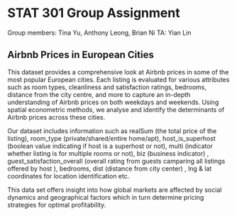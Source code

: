 # STAT 301 Group Assignment
Group members: Tina Yu, Anthony Leong, Brian Ni
TA: Yian Lin

## Airbnb Prices in European Cities
This dataset provides a comprehensive look at Airbnb prices in some of the most popular European cities. Each listing is evaluated for various attributes such as room types, cleanliness and satisfaction ratings, bedrooms, distance from the city centre, and more to capture an in-depth understanding of Airbnb prices on both weekdays and weekends. Using spatial econometric methods, we analyse and identify the determinants of Airbnb prices across these cities. 

Our dataset includes information such as realSum (the total price of the listing), room_type (private/shared/entire home/apt), host_is_superhost (boolean value indicating if host is a superhost or not), multi (indicator whether listing is for multiple rooms or not), biz (business indicator) , guest_satisfaction_overall (overall rating from guests camparing all listings offered by host ), bedrooms, dist (distance from city center) , lng & lat coordinates for location identification etc. 

This data set offers insight into how global markets are affected by social dynamics and geographical factors which in turn determine pricing strategies for optimal profitability.
